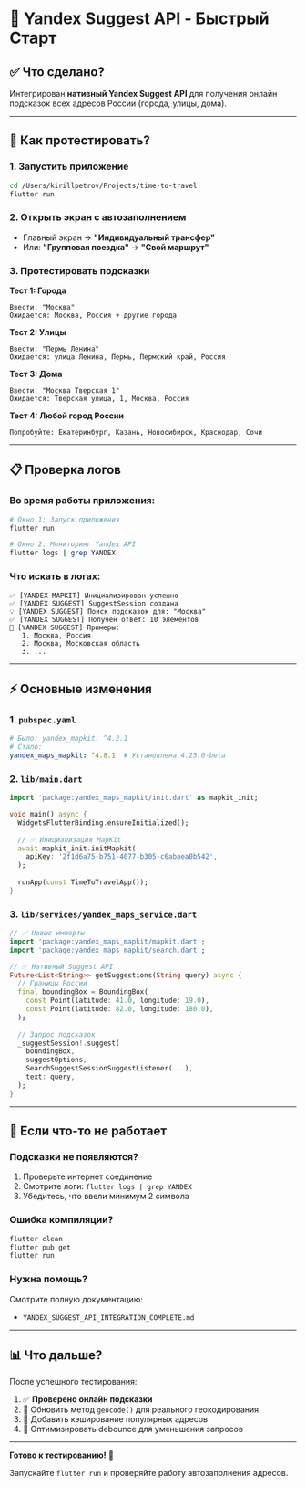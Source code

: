 # 🚀 Yandex Suggest API - Быстрый Старт

## ✅ Что сделано?

Интегрирован **нативный Yandex Suggest API** для получения онлайн подсказок всех адресов России (города, улицы, дома).

---

## 🎯 Как протестировать?

### 1. Запустить приложение
```bash
cd /Users/kirillpetrov/Projects/time-to-travel
flutter run
```

### 2. Открыть экран с автозаполнением
- Главный экран → **"Индивидуальный трансфер"**
- Или: **"Групповая поездка"** → **"Свой маршрут"**

### 3. Протестировать подсказки

**Тест 1: Города**
```
Ввести: "Москва"
Ожидается: Москва, Россия + другие города
```

**Тест 2: Улицы**
```
Ввести: "Пермь Ленина"
Ожидается: улица Ленина, Пермь, Пермский край, Россия
```

**Тест 3: Дома**
```
Ввести: "Москва Тверская 1"
Ожидается: Тверская улица, 1, Москва, Россия
```

**Тест 4: Любой город России**
```
Попробуйте: Екатеринбург, Казань, Новосибирск, Краснодар, Сочи
```

---

## 📋 Проверка логов

### Во время работы приложения:
```bash
# Окно 1: Запуск приложения
flutter run

# Окно 2: Мониторинг Yandex API
flutter logs | grep YANDEX
```

### Что искать в логах:
```
✅ [YANDEX MAPKIT] Инициализирован успешно
✅ [YANDEX SUGGEST] SuggestSession создана
💡 [YANDEX SUGGEST] Поиск подсказок для: "Москва"
✅ [YANDEX SUGGEST] Получен ответ: 10 элементов
📝 [YANDEX SUGGEST] Примеры:
   1. Москва, Россия
   2. Москва, Московская область
   3. ...
```

---

## ⚡ Основные изменения

### 1. `pubspec.yaml`
```yaml
# Было: yandex_mapkit: ^4.2.1
# Стало:
yandex_maps_mapkit: ^4.8.1  # Установлена 4.25.0-beta
```

### 2. `lib/main.dart`
```dart
import 'package:yandex_maps_mapkit/init.dart' as mapkit_init;

void main() async {
  WidgetsFlutterBinding.ensureInitialized();
  
  // ✅ Инициализация MapKit
  await mapkit_init.initMapkit(
    apiKey: '2f1d6a75-b751-4077-b305-c6abaea0b542',
  );
  
  runApp(const TimeToTravelApp());
}
```

### 3. `lib/services/yandex_maps_service.dart`
```dart
// ✅ Новые импорты
import 'package:yandex_maps_mapkit/mapkit.dart';
import 'package:yandex_maps_mapkit/search.dart';

// ✅ Нативный Suggest API
Future<List<String>> getSuggestions(String query) async {
  // Границы России
  final boundingBox = BoundingBox(
    const Point(latitude: 41.0, longitude: 19.0),
    const Point(latitude: 82.0, longitude: 180.0),
  );
  
  // Запрос подсказок
  _suggestSession!.suggest(
    boundingBox,
    suggestOptions,
    SearchSuggestSessionSuggestListener(...),
    text: query,
  );
}
```

---

## 🐛 Если что-то не работает

### Подсказки не появляются?
1. Проверьте интернет соединение
2. Смотрите логи: `flutter logs | grep YANDEX`
3. Убедитесь, что ввели минимум 2 символа

### Ошибка компиляции?
```bash
flutter clean
flutter pub get
flutter run
```

### Нужна помощь?
Смотрите полную документацию:
- `YANDEX_SUGGEST_API_INTEGRATION_COMPLETE.md`

---

## 📊 Что дальше?

После успешного тестирования:

1. ✅ **Проверено онлайн подсказки**
2. 🔄 Обновить метод `geocode()` для реального геокодирования
3. 🔄 Добавить кэширование популярных адресов
4. 🔄 Оптимизировать debounce для уменьшения запросов

---

**Готово к тестированию!** 🎉

Запускайте `flutter run` и проверяйте работу автозаполнения адресов.
